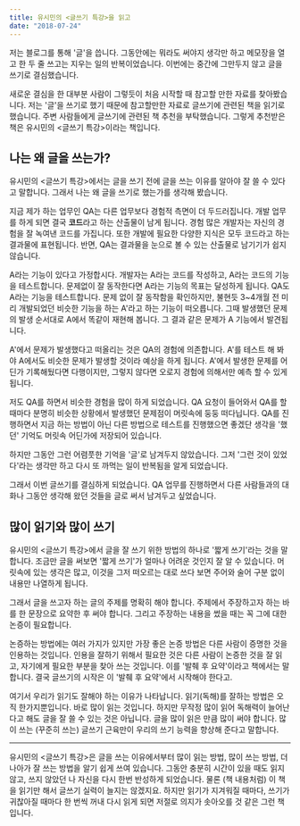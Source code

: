 ```yaml
---
title: 유시민의 <글쓰기 특강>을 읽고
date: "2018-07-24"
---
```


저는 블로그를 통해 '글'을 씁니다. 그동안에는 뭐라도 써야지 생각만 하고 메모장을 열고 한 두 줄 쓰고는 지우는 일의 반복이었습니다. 이번에는 중간에 그만두지 않고 글을 쓰기로  결심했습니다. 

새로운 결심을 한 대부분 사람이 그렇듯이 처음 시작할 때 참고할 만한 자료를 찾아봤습니다. 저는 '글'을 쓰기로 했기 때문에 참고할만한 자료로 글쓰기에 관련된 책을 읽기로 했습니다. 주변 사람들에게 글쓰기에 관련된 책 추천을 부탁했습니다. 그렇게 추천받은 책은 유시민의 <글쓰기 특강>이라는 책입니다. 

## 나는 왜 글을 쓰는가?

유시민의 <글쓰기 특강>에서는 글을 쓰기 전에 글을 쓰는 이유를 알아야 잘 쓸 수 있다고 말합니다. 그래서 나는 왜 글을 쓰기로 했는가를 생각해 봤습니다. 

지금 제가 하는 업무인 QA는 다른 업무보다 경험적 측면이 더 두드러집니다. 개발 업무를 하게 되면 결국 **코드**라고 하는 산출물이 남게 됩니다. 경험 많은 개발자는 자신의 경험을 잘 녹여낸 코드를 가집니다. 또한 개발에 필요한 다양한 지식은 모두 코드라고 하는 결과물에 표현됩니다. 반면, QA는 결과물을 눈으로 볼 수 있는 산출물로 남기기가 쉽지 않습니다.

A라는 기능이 있다고 가정합시다. 개발자는 A라는 코드를 작성하고, A라는 코드의 기능을 테스트합니다. 문제없이 잘 동작한다면 A라는 기능의 목표는 달성하게 됩니다. QA도 A라는 기능을 테스트합니다. 문제 없이 잘 동작함을 확인하지만, 불현듯 3~4개월 전 미리 개발되었던 비슷한 기능을 하는 A'라고 하는 기능이 떠오릅니다. 그때 발생했던 문제의 발생 순서대로 A에서 똑같이 재현해 봅니다. 그 결과 같은 문제가 A 기능에서 발견됩니다.

A'에서 문제가 발생했다고 떠올리는 것은 QA의 경험에 의존합니다. A'를 테스트 해 봐야 A에서도 비슷한 문제가 발생할 것이라 예상을 하게 됩니다. A'에서 발생한 문제를 어딘가 기록해뒀다면 다행이지만, 그렇지 않다면 오로지 경험에 의해서만 예측 할 수 있게 됩니다. 

저도 QA를 하면서 비슷한 경험을 많이 하게 되었습니다. QA 요청이 들어와서 QA를 할 때마다 분명히 비슷한 상황에서 발생했던 문제점이 머릿속에 둥둥 떠다닙니다. QA를 진행하면서 지금 하는 방법이 아닌 다른 방법으로 테스트를 진행했으면 좋겠단 생각을 '했던' 기억도 머릿속 어딘가에 저장되어 있습니다. 

하지만 그동안 그런 어렴풋한 기억을 '글'로 남겨두지 않았습니다. 그저 '그런 것이 있었다'라는 생각만 하고 다시 또 까먹는 일이 반복됨을 알게 되었습니다.

그래서 이번 글쓰기를 결심하게 되었습니다. QA 업무를 진행하면서 다른 사람들과의 대화나 그동안 생각해 왔던 것들을 글로 써서 남겨두고 싶었습니다. 

## 많이 읽기와 많이 쓰기

유시민의 <글쓰기 특강>에서 글을 잘 쓰기 위한 방법의 하나로 '짧게 쓰기'라는 것을 말합니다. 조금만 글을 써보면 '짧게 쓰기'가 얼마나 어려운 것인지 잘 알 수 있습니다. 머릿속에 있는 생각은 많고, 이것을 그저 떠오르는 대로 쓰다 보면 주어와 술어 구분 없이 내용만 나열하게 됩니다. 

그래서 글을 쓰고자 하는 글의 주제를 명확히 해야 합니다. 주제에서 주장하고자 하는 바를 한 문장으로 요약한 후 써야 합니다. 그리고 주장하는 내용을 썼을 때는 꼭 그에 대한 논증이 필요합니다. 

논증하는 방법에는 여러 가지가 있지만 가장 좋은 논증 방법은 다른 사람이 증명한 것을 인용하는 것입니다. 인용을 잘하기 위해서 필요한 것은 다른 사람이 논증한 것을 잘 읽고, 자기에게 필요한 부분을 찾아 쓰는 것입니다. 이를 '발췌 후 요약'이라고 책에서는 말합니다. 결국 글쓰기의 시작은 이 '발췌 후 요약'에서 시작해야 한다고.

여기서 우리가 읽기도 잘해야 하는 이유가 나타납니다. 읽기(독해)를 잘하는 방법은 오직 한가지뿐입니다. 바로 많이 읽는 것입니다. 하지만 무작정 많이 읽어 독해력이 늘어난다고 해도 글을 잘 쓸 수 있는 것은 아닙니다. 글을 많이 읽은 만큼 많이 써야 합니다. 많이 쓰는 (꾸준히 쓰는) 글쓰기 근육만이 우리의 쓰기 능력을 향상해 준다고 말합니다.

---

유시민의 <글쓰기 특강>은 글을 쓰는 이유에서부터 많이 읽는 방법, 많이 쓰는 방법, 더 나아가 잘 쓰는 방법을 알기 쉽게 쓰여 있습니다. 그동안 충분히 시간이 있을 때도 읽지 않고, 쓰지 않았던 나 자신을 다시 한번 반성하게 되었습니다. 물론 (책 내용처럼) 이 책을 읽기만 해서 글쓰기 실력이 늘지는 않겠지요. 하지만 읽기가 지겨워질 때마다, 쓰기가 귀찮아질 때마다 한 번씩 꺼내 다시 읽게 되면 저절로 의지가 솟아오를 것 같은 그런 책입니다. 
